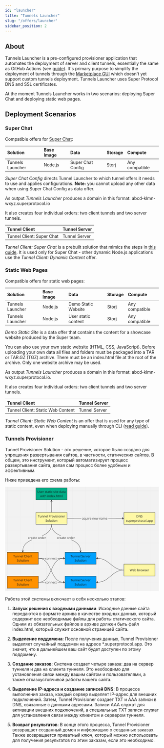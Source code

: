 ```yaml
---
id: "launcher"
title: "Tunnels Launcher"
slug: "/offers/launcher"
sidebar_position: 2
---
```


## About

Tunnels Launcher is a pre-configured provisioner application that automates the deployment of server and client tunnels, essentially the same as GitHub Actions (see [guide](/developers/deployment_guides/tunnels/repo)). It's primary purpose to simplify the deployment of tunnels through the [Marketplace GUI](/developers/marketplace) which doesn't yet support custom tunnels deployment. Tunnels Launcher uses Super Protocol DNS and SSL certificates.

At the moment Tunnels Launcher works in two scenarios: deploying Super Chat and deploying static web pages.

## Deployment Scenarios

### Super Chat

Compatible offers for [Super Chat](/developers/offers/superchat):

| **Solution**       | **Base Image** | **Data**          | Storage | Compute        |
|:-------------------|:---------------|:------------------|:--------|:---------------|
| Tunnels Launcher   | Node.js        | Super Chat Config | Storj   | Any compatible |

*Super Chat Config* directs Tunnel Launcher to which tunnel offers it needs to use and applies configurations. **Note:** you cannot upload any other data when using Super Chat Config as data offer.

As output *Tunnels Launcher* produces a domain in this format: abcd-klmn-wxyz.superprotocol.io 

It also creates four individual orders: two client tunnels and two server tunnels.

| **Tunnel Client**         | **Tunnel Server** | 
|:--------------------------|:------------------|
| Tunnel Client: Super Chat | Tunnel Server     | 

*Tunnel Client: Super Chat* is a prebuilt solution that mimics the steps in [this guide](/developers/deployment_guides/tunnels/superchat). It is used only for Super Chat - other dynamic Node.js applications use the *Tunnel Client: Dynamic Content* offer.

### Static Web Pages

Compatible offers for static web pages:

| **Solution**       | **Base Image** | **Data**            | Storage | Compute        |
|:-------------------|:---------------|:--------------------|:--------|:---------------|
| Tunnels Launcher   | Node.js        | Demo Static Website | Storj   | Any compatible |
| Tunnels Launcher   | Node.js        | User static content | Storj   | Any compatible |

*Demo Static Site* is a data offer that contains the content for a showcase website produced by the Super team.

You can also use your own static website (HTML, CSS, JavaScript). Before uploading your own data all files and folders must be packaged into a TAR or TAR.GZ (TGZ) archive. There must be an index.html file at the root of the archive. Only one website archive may be used.

As output *Tunnels Launcher* produces a domain in this format: abcd-klmn-wxyz.superprotocol.io.

It also creates four individual orders: two client tunnels and two server tunnels.

| **Tunnel Client**                 | **Tunnel Server** | 
|:----------------------------------|:------------------|
| Tunnel Client: Static Web Content | Tunnel Server     | 

*Tunnel Client: Static Web Content* is an offer that is used for any type of static content, even when deploying manually through CLI ([read guide](/developers/deployment_guides/tunnels/static_content)).





### Tunnels Provisioner

Tunnel Provisioner Solution - это решение, которое было создано для упрощения развертывания сайтов, в частности, статических сайтов. В общем, это инструмент, который автоматизирует процесс развертывания сайта, делая сам процесс более удобным и эффективным.

Ниже приведена его схема работы:

![img.png](img.png)

Работа этой системы включает в себя несколько этапов:

1. **Запуск решения с входными данными**: Исходные данные сайта передаются в формате архива в качестве входных данных, который содержит все необходимые файлы для работы статического сайта. Одним из обязательных файлов в архиве должен быть файл index.html, который служит основной страницей сайта.

2. **Выделение поддомена**: После получения данных, Tunnel Provisioner выделяет случайный поддомен на адресе *.superprotocol.app. Это значит, что в дальнейшем ваш сайт будет доступен по этому поддомену.

3. **Создание заказов**: Система создает четыре заказа: два на сервер туннеля и два на клиента туннеля. Это необходимо для установления связи между вашим сайтом и пользователями, а также отказоустойчивой работы вашего сайта.

4. **Выделение IP-адреса и создание записей DNS**: В процессе выполнения заказа, каждый сервер выделяет IP-адрес для внешних подключений. Затем, Tunnel Provisioner создает TXT и AAA записи в DNS, связанные с данными адресами. Записи AAA служат для активации внешних подключений, а специальные TXT записи служат для установления связи между клиентом и сервером туннеля.

5. **Возврат результатов**: В конце этого процесса, Tunnel Provisioner возвращает созданный домен и информацию о созданных заказах. Также возвращается приватный ключ, который можно использовать для получения результатов по этим заказам, если это необходимо.


